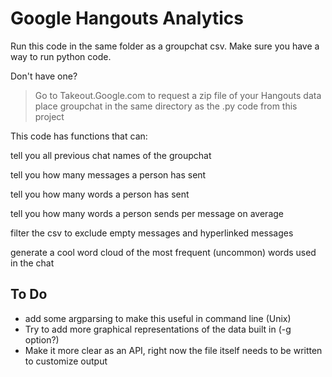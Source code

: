 # Google Hangouts Analytics

Run this code in the same folder as a groupchat csv.
Make sure you have a way to run python code.

Don't have one?
>Go to Takeout.Google.com to request a zip file of your Hangouts data
>place groupchat in the same directory as the .py code from this project

This code has functions that can:

tell you all previous chat names of the groupchat

tell you how many messages a person has sent

tell you how many words a person has sent

tell you how many words a person sends per message on average

filter the csv to exclude empty messages and hyperlinked messages

generate a cool word cloud of the most frequent (uncommon) words used in the chat

## To Do
* add some argparsing to make this useful in command line (Unix)
* Try to add more graphical representations of the data built in (-g option?)
* Make it more clear as an API, right now the file itself needs to be written to customize output 
